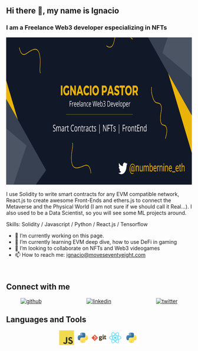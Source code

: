 ## Hi there 👋, my name is Ignacio
### I am a Freelance Web3 developer especializing in NFTs
<p align="center">
<img src="https://github.com/IpastorSan/Ipastorsan/blob/main/%23111827.png" height="400"></p>
I use Solidity to write smart contracts for any EVM compatible network, React.js to create awesome Front-Ends and ethers.js to connect the Metaverse and the Physical World (I am not sure if we should call it Real...). 
I also used to be a Data Scientist, so you will see some ML projects around.

Skills: Solidity / Javascript / Python / React.js / Tensorflow

- 🔭 I’m currently working on this page. 
- 🌱 I’m currently learning EVM deep dive, how to use DeFi in gaming 
- 👯 I’m looking to collaborate on NFTs and Web3 videogames 
- 📫 How to reach me: ignacio@moveseventyeight.com 
<br>
<h2> Connect with me </h2>
<p align="center">
  <a href="https://github.com/IpastorSan" > <img src='https://cdn.jsdelivr.net/npm/simple-icons@3.0.1/icons/github.svg' alt='github' height='40'></a>
  &nbsp; &nbsp; &nbsp; &nbsp; &nbsp; &nbsp; &nbsp; &nbsp;&nbsp; &nbsp; &nbsp; &nbsp;&nbsp; &nbsp; &nbsp; &nbsp;
  <a href="www.linkedin.com/in/ignaciopastorsanchez/"> <img src='https://cdn.jsdelivr.net/npm/simple-icons@3.0.1/icons/linkedin.svg' alt='linkedin' height='40'></a>
  &nbsp; &nbsp; &nbsp; &nbsp; &nbsp; &nbsp; &nbsp; &nbsp;&nbsp; &nbsp; &nbsp; &nbsp;&nbsp; &nbsp; &nbsp; &nbsp;
  <a href="https://twitter.com/numbernine_eth"> <img src='https://cdn.jsdelivr.net/npm/simple-icons@3.0.1/icons/twitter.svg' alt='twitter' height='40'></a>
</p>

<h2> Languages and Tools </h2>
<p align="center">
<img src="https://raw.githubusercontent.com/github/explore/80688e429a7d4ef2fca1e82350fe8e3517d3494d/topics/javascript/javascript.png" alt="javascript" height="40" />
<img src="https://raw.githubusercontent.com/github/explore/80688e429a7d4ef2fca1e82350fe8e3517d3494d/topics/python/python.png" alt="python" height="40" />
<img src="https://raw.githubusercontent.com/github/explore/80688e429a7d4ef2fca1e82350fe8e3517d3494d/topics/git/git.png" alt="git" height="40" />
<img src="https://raw.githubusercontent.com/github/explore/80688e429a7d4ef2fca1e82350fe8e3517d3494d/topics/react/react.png" alt="python" height="40" />
<img src="https://raw.githubusercontent.com/github/explore/80688e429a7d4ef2fca1e82350fe8e3517d3494d/topics/python/python.png" alt="python" height="40" />
</p>

